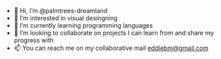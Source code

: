 - 👋 Hi, I’m @palmtrees-dreamland
- 👀 I’m interested in visual desingning
- 🌱 I’m currently learning programming languages
- 💞️ I’m looking to collaborate on projects I can learn from and share my progress with
- 📫 You can reach me on my collaborative mail eddiebm@gmail.com

<!---
palmtrees-dreamland/palmtrees-dreamland is a ✨ special ✨ repository because its `README.md` (this file) appears on your GitHub profile.
You can click the Preview link to take a look at your changes.
--->
